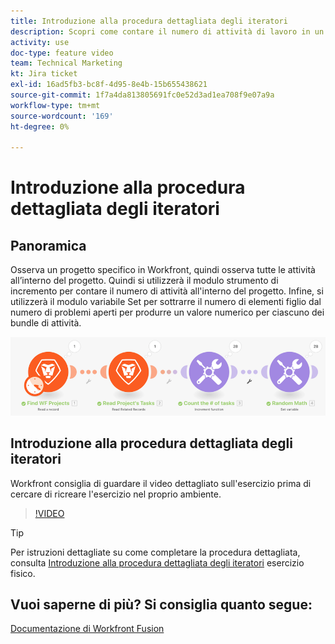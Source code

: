 ```yaml
---
title: Introduzione alla procedura dettagliata degli iteratori
description: Scopri come contare il numero di attività di lavoro in un progetto, quindi calcolare un valore per ciascuno dei bundle di attività, il tutto in [!DNL Adobe Workfront Fusion].
activity: use
doc-type: feature video
team: Technical Marketing
kt: Jira ticket
exl-id: 16ad5fb3-bc8f-4d95-8e4b-15b655438621
source-git-commit: 1f7a4da813805691fc0e52d3ad1ea708f9e07a9a
workflow-type: tm+mt
source-wordcount: '169'
ht-degree: 0%

---
```


# Introduzione alla procedura dettagliata degli iteratori

## Panoramica

Osserva un progetto specifico in Workfront, quindi osserva tutte le attività all’interno del progetto. Quindi si utilizzerà il modulo strumento di incremento per contare il numero di attività all&#39;interno del progetto. Infine, si utilizzerà il modulo variabile Set per sottrarre il numero di elementi figlio dal numero di problemi aperti per produrre un valore numerico per ciascuno dei bundle di attività.

![Immagine dello scenario di fusione](assets/iteration-and-aggregation-1.png)

## Introduzione alla procedura dettagliata degli iteratori

Workfront consiglia di guardare il video dettagliato sull&#39;esercizio prima di cercare di ricreare l&#39;esercizio nel proprio ambiente.

>[!VIDEO](https://video.tv.adobe.com/v/335278/?quality=12)

>[!TIP]
>
>Per istruzioni dettagliate su come completare la procedura dettagliata, consulta [Introduzione alla procedura dettagliata degli iteratori](https://experienceleague.adobe.com/docs/workfront-learn/tutorials-workfront/fusion/exercises/introduction-to-iterators.html?lang=en) esercizio fisico.


## Vuoi saperne di più? Si consiglia quanto segue:

[Documentazione di Workfront Fusion](https://experienceleague.adobe.com/docs/workfront/using/adobe-workfront-fusion/workfront-fusion-2.html?lang=en)
